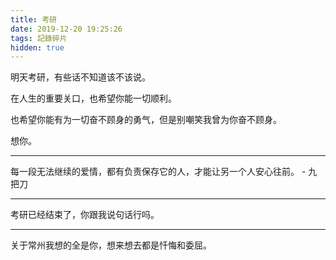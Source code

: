 ```yaml
---
title: 考研
date: 2019-12-20 19:25:26
tags: 記錄碎片
hidden: true
---
```


明天考研，有些话不知道该不该说。

在人生的重要关口，也希望你能一切顺利。

也希望你能有为一切奋不顾身的勇气，但是别嘲笑我曾为你奋不顾身。

 想你。





------

每一段无法继续的爱情，都有负责保存它的人，才能让另一个人安心往前。
\-
九把刀

------

考研已经结束了，你跟我说句话行吗。

------

关于常州我想的全是你，想来想去都是忏悔和委屈。